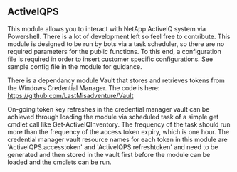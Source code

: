 ## ActiveIQPS

This module allows you to interact with NetApp ActiveIQ system via Powershell.  There is a lot of development left so feel free to contribute. This module is designed to be run by bots via a task scheduler, so there are no required parameters for the public functions.  To this end, a configuration file is required in order to insert customer specific configurations.  See sample config file in the module for guidance.

There is a dependancy module Vault that stores and retrieves tokens from the Windows Credential Manager. The code is here: https://github.com/LastMisadventure/Vault

On-going token key refreshes in the credential manager vault can be achieved through loading the module via scheduled task of a simple get cmdlet call like Get-ActiveIQInventory. The frequency of the task should run more than the frequency of the access token expiry, which is one hour.  The credential manager vault resource names for each token in this module are 'ActiveIQPS.accesstoken' and 'ActiveIQPS.refreshtoken' and need to be generated and then stored in the vault first before the module can be loaded and the cmdlets can be run.